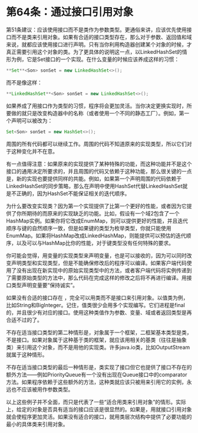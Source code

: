 # 第64条：通过接口引用对象

第51条建议：应该使用接口而不是类作为参数类型。更通俗来讲，应该优先使用接口而不是类来引用对象。如果有合适的接口类型存在，那么对于参数、返回值和域来说，就都应该使用接口进行声明。只有当你利用构造器创建某个对象的时候，才真正需要引用这个对象的类。为了更具体的说明这一点，以LinkedHashSet的情形为例，它是Set接口的一个实现。在什么变量的时候应该养成这样的习惯：

```java
**Set**<Son> sonSet = new LinkedHashSet<>();
```

而不是像这样：

```java
**LinkedHashSet**<Son> sonSet = new LinkedHashSet<>();
```

如果养成了用接口作为类型的习惯，程序将会更加灵活。当你决定更换实现时，所要做的就只是改变构造器中的名称（或者使用一个不同的静态工厂）。例如，第一个声明可以被改为：

```java
Set<Son> sonSet = new HashSet<>();
```

周围的所有代码都可以继续工作。周围的代码不知道原来的实现类型，所以它们对于这种变化并不在意。

有一点值得注意：如果原来的实现提供了某种特殊的功能，而这种功能并不是这个接口的通用决定所要求的，并且周围的代码又依赖于这种功能，那么很关键的一点是，新的实现也要提供同样的共能。例如，如果第一个声明周围的代码依赖于LinkedHashSet的同步策略，那么在声明中使用HashSet代替LinkedHashSet就是不正确的，因为HashSet不能保证相关的迭代顺序。

为什么要改变实现类？因为第一个实现提供了比第一个更好的性能，或者因为它提供了你所期待的而原来的实现缺乏的功能。比如，假设有一个域2包含了一个HashMap实例。如果你将它改成EnumMap，则可以提供更好的性能，并且迭代顺序与键的自然顺序一致，但是如果键的类型为枚举类型，你就只能使用EnumMap。如果将HashMap改成LinkedHashMap，则能提供可以预估的迭代顺序，以及可以与HashMap比你的性能，对于键类型没有任何特殊的要求。

你可能会觉得，用变量的实现类型来声明变量，也是可以接收的，因为可以同时改变声明类型和实现类型，但是不能确保修改后的程序可以编译。如果客户端代码使用了没有出现在新实现中的原始实现类型中的方法，或者客户端代码将实例传递到了需要原始类型的方法中，那么代码在完成这样的修改之后将不再进行编译。用接口类型声明变量要“保持诚实”。

如果没有合适的接口存在 ，完全可以用类而不是接口来引用对象。以值类为例，比如String和BigInteger。记住，值类很少会用多个实现编写。它们进程是final的，并且很少有对应的接口。使用这种类值作为参数、变量、域或者返回类型是再合适不过的了。

不存在适当接口类型的第二种情形是，对象属于一个框架，二框架基本类型是类，不是接口。如果对象属于这种基于类的框架，就应该用相关的基类（往往是抽象类）来引用这个对象，而不是用他的实现类。许多java.io类，比如OutputStream就属于这种情形。

不存在适当接口类型的最后一种情形是，类实现了接口但它也提供了接口不存在的额外方法——例如PriorityQueue有一个没有出现在Queue接口中的comparator方法。如果程序依赖于这些额外的方法，这种类就应该只被用来引用它的实例，永远也不应该被用作参数类型。

以上这些例子并不全面，而只是代表了一些“适合用类来引用对象”的情形。实际上，给定的对象是否具有适当的接口应该是很显然的。如果是，用就接口引用对象就会使程序更加灵活。如果没有适合的接口，就用类层次结构中提供了必要功能的最小的具体类来引用对象。
